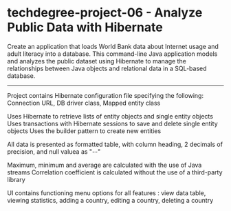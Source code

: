 # techdegree-project-06 - Analyze Public Data with Hibernate

Create an application that loads World Bank data about Internet usage and adult literacy into a database. This command-line Java application models and analyzes the public dataset using Hibernate to manage the relationships between Java objects and relational data in a SQL-based database.
_______________________________________________________________________________

Project contains Hibernate configuration file specifying the following: Connection URL, DB driver class, Mapped entity class

Uses Hibernate to retrieve lists of entity objects and single entity objects
Uses transactions with Hibernate sessions to save and delete single entity objects
Uses the builder pattern to create new entities

All data is presented as formatted table, with column heading, 2 decimals of precision, and null valuea as "--"

Maximum, minimum and average are calculated with the use of Java streams
Correlation coefficient is calculated without the use of a third-party library

UI contains functioning menu options for all features : view data table, viewing statistics, adding a country, editing a country, deleting a country

